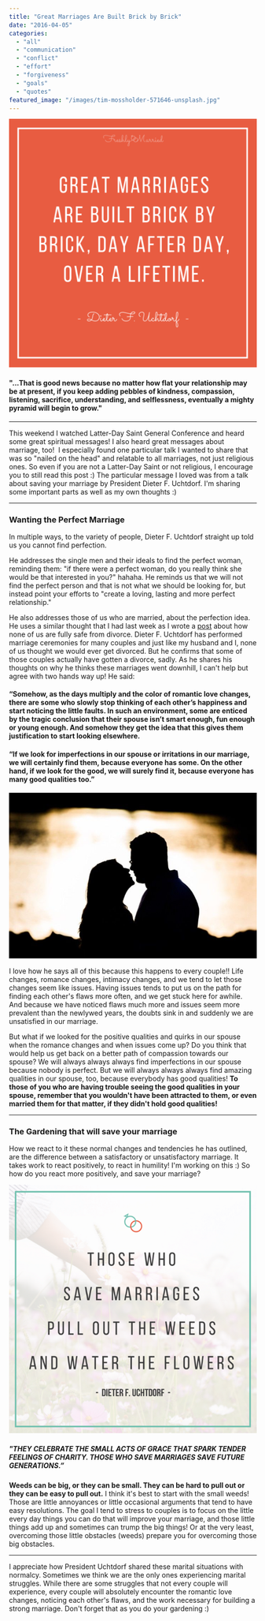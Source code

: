 ```yaml
---
title: "Great Marriages Are Built Brick by Brick"
date: "2016-04-05"
categories: 
  - "all"
  - "communication"
  - "conflict"
  - "effort"
  - "forgiveness"
  - "goals"
  - "quotes"
featured_image: "/images/tim-mossholder-571646-unsplash.jpg"
---
```


![great marriages are built, great marriages, marriage quotes, love quotes, lds quotes, lds quotes on marriage, dieter f. uchtdorf quotes, dieter f. uchtdor, how are great marriages built, building great marriages, marriage advice, newlywed advice, marriage, love, marriage help, struggles in marriage,](/images/great-marriages-are-built-quote-1024x1024.png)

#### "...That is good news because no matter how flat your relationship may be at present, if you keep adding pebbles of **kindness, compassion, listening, sacrifice, understanding, and selflessness**, eventually a mighty pyramid will begin to grow."

* * *

This weekend I watched Latter-Day Saint General Conference and heard some great spiritual messages! I also heard great messages about marriage, too!  I especially found one particular talk I wanted to share that was so "nailed on the head" and relatable to all marriages, not just religious ones. So even if you are not a Latter-Day Saint or not religious, I encourage you to still read this post :) The particular message I loved was from a talk about saving your marriage by President Dieter F. Uchtdorf. I'm sharing some important parts as well as my own thoughts :)

* * *

### Wanting the Perfect Marriage

In multiple ways, to the variety of people, Dieter F. Uchtdorf straight up told us you cannot find perfection.

He addresses the single men and their ideals to find the perfect woman, reminding them: "if there were a perfect woman, do you really think she would be that interested in you?" hahaha. He reminds us that we will not find the perfect person and that is not what we should be looking for, but instead point your efforts to "create a loving, lasting and more perfect relationship."

He also addresses those of us who are married, about the perfection idea. He uses a similar thought that I had last week as I wrote a [post](http://freshlymarried.com/bulletproof/) about how none of us are fully safe from divorce. Dieter F. Uchtdorf has performed marriage ceremonies for many couples and just like my husband and I, none of us thought we would ever get divorced. But he confirms that some of those couples actually have gotten a divorce, sadly. As he shares his thoughts on why he thinks these marriages went downhill, I can't help but agree with two hands way up! He said:

#### “Somehow, as the days multiply and the color of romantic love changes, there are some who slowly stop thinking of each other’s happiness and start noticing the little faults. In such an environment, some are enticed by the tragic conclusion that their spouse isn’t smart enough, fun enough or young enough. And somehow they get the idea that this gives them justification to start looking elsewhere.

#### “If we look for imperfections in our spouse or irritations in our marriage, we will certainly find them, because everyone has some. On the other hand, if we look for the good, we will surely find it, because everyone has many good qualities too.”

![great marriages are built, great marriages, marriage quotes, love quotes, lds quotes, lds quotes on marriage, dieter f. uchtdorf quotes, dieter f. uchtdor, how are great marriages built, building great marriages, marriage advice, newlywed advice, marriage, love, marriage help, struggles in marriage,](/images/IMG_0061.jpg)

I love how he says all of this because this happens to every couple!! Life changes, romance changes, intimacy changes, and we tend to let those changes seem like issues. Having issues tends to put us on the path for finding each other's flaws more often, and we get stuck here for awhile. And because we have noticed flaws much more and issues seem more prevalent than the newlywed years, the doubts sink in and suddenly we are unsatisfied in our marriage.

But what if we looked for the positive qualities and quirks in our spouse when the romance changes and when issues come up? Do you think that would help us get back on a better path of compassion towards our spouse? We will always always always find imperfections in our spouse because nobody is perfect. But we will always always always find amazing qualities in our spouse, too, because everybody has good qualities! **To those of you who are having trouble seeing the good qualities in your spouse, remember that you wouldn't have been attracted to them, or even married them for that matter, if they didn't hold good qualities!**

* * *

### The Gardening that will save your marriage

How we react to it these normal changes and tendencies he has outlined, are the difference between a satisfactory or unsatisfactory marriage. It takes work to react positively, to react in humility! I'm working on this :) So how do you react more positively, and save your marriage?

![great marriages are built, great marriages, marriage quotes, love quotes, lds quotes, lds quotes on marriage, dieter f. uchtdorf quotes, dieter f. uchtdor, how are great marriages built, building great marriages, marriage advice, newlywed advice, marriage, love, marriage help, struggles in marriage,](/images/those-who-save-marriages-quote.png)

##### "THEY CELEBRATE THE SMALL ACTS OF GRACE THAT SPARK TENDER FEELINGS OF CHARITY. THOSE WHO SAVE MARRIAGES SAVE FUTURE GENERATIONS.”

**Weeds can be big, or they can be small. They can be hard to pull out or they can be easy to pull out.** I think it's best to start with the small weeds! Those are little annoyances or little occasional arguments that tend to have easy resolutions. The goal I tend to stress to couples is to focus on the little every day things you can do that will improve your marriage, and those little things add up and sometimes can trump the big things! Or at the very least, overcoming those little obstacles (weeds) prepare you for overcoming those big obstacles.

* * *

I appreciate how President Uchtdorf shared these marital situations with normalcy. Sometimes we think we are the only ones experiencing marital struggles. While there are some struggles that not every couple will experience, every couple will absolutely encounter the romantic love changes, noticing each other's flaws, and the work necessary for building a strong marriage. Don't forget that as you do your gardening :)
